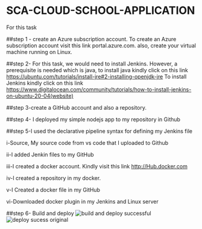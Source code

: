 # SCA-CLOUD-SCHOOL-APPLICATION
For this task


##step 1 - create an Azure subscription account. To create an Azure subscription account visit this link portal.azure.com. also, create your virtual machine running on Linux.

##step 2- For this task, we would need to install Jenkins. However, a prerequisite is needed which is java, to install java kindly click on this link https://ubuntu.com/tutorials/install-jre#2-installing-openjdk-jre
To install Jenkins kindly click on this link https://www.digitalocean.com/community/tutorials/how-to-install-jenkins-on-ubuntu-20-04(website)

##step 3-create a GitHub account and also a repository. 

##step 4- I deployed my simple nodejs app to my repository in Github

##step 5-I used the declarative pipeline syntax for defining my Jenkins file

   i-Source, My source code from vs code that I uploaded to Github

   ii-I added Jenkin files to my GitHub

   iii-I  created a docker account. Kindly visit this link http://Hub.docker.com

   iv-I created a repository in my docker. 

   v-I Created a docker file in my GitHub 

   vi-Downloaded  docker plugin in my Jenkins and Linux server

 ##step 6- Build and deploy
![build and deploy successful](https://user-images.githubusercontent.com/87488892/126696742-f15debfc-acfa-460d-b422-1f931eec0919.PNG)
![deploy sucess original](https://user-images.githubusercontent.com/87488892/126696793-0ceb8ca8-60f3-49e7-ad20-f95f39462086.PNG)
